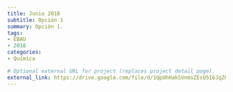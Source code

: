 ```yaml
---
title: Junio 2018
subtitle: Opción 1
summary: Opción 1.
tags:
- EBAU
- 2018
categories:
- Química

# Optional external URL for project (replaces project detail page).
external_link: https://drive.google.com/file/d/1QpUhHakSVnmsZEsU5I6JqZOuzQSWtiQf/view
---
```

